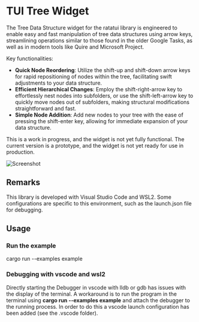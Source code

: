 # TUI Tree Widget

The Tree Data Structure widget for the ratatui library is engineered to enable easy and fast manipulation of tree data structures using arrow keys, streamlining operations similar to those found in the older Google Tasks, as well as in modern tools like Quire and Microsoft Project.

Key functionalities:
- **Quick Node Reordering**: Utilize the shift-up and shift-down arrow keys for rapid repositioning of nodes within the tree, facilitating swift adjustments to your data structure.
- **Efficient Hierarchical Changes**: Employ the shift-right-arrow key to effortlessly nest nodes into subfolders, or use the shift-left-arrow key to quickly move nodes out of subfolders, making structural modifications straightforward and fast.
- **Simple Node Addition**: Add new nodes to your tree with the ease of pressing the shift-enter key, allowing for immediate expansion of your data structure.

This is a work in progress, and the widget is not yet fully functional. The current version is a prototype, and the widget is not yet ready for use in production.

![Screenshot](media/screenshot.png)

## Remarks
This library is developed with Visual Studio Code and WSL2.
Some configurations are specific to this environment, such as the launch.json file for debugging.

## Usage

### Run the example 
cargo run --examples example

### Debugging with vscode and wsl2
Directly starting the Debugger in vscode with lldb or gdb has issues with the display of the terminal.
A workaround is to run the program in the terminal using __cargo run --examples example__ and attach the debugger to the running process. In order to do this a vscode launch configuration has been added (see the .vscode folder).
